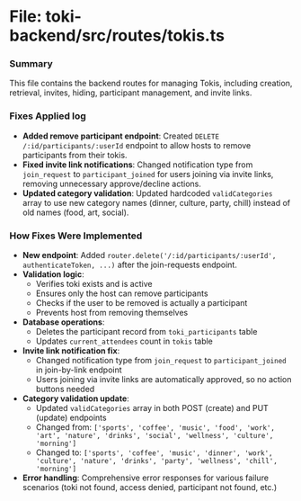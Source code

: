 # File: toki-backend/src/routes/tokis.ts

### Summary
This file contains the backend routes for managing Tokis, including creation, retrieval, invites, hiding, participant management, and invite links.

### Fixes Applied log
- **Added remove participant endpoint**: Created `DELETE /:id/participants/:userId` endpoint to allow hosts to remove participants from their tokis.
- **Fixed invite link notifications**: Changed notification type from `join_request` to `participant_joined` for users joining via invite links, removing unnecessary approve/decline actions.
- **Updated category validation**: Updated hardcoded `validCategories` array to use new category names (dinner, culture, party, chill) instead of old names (food, art, social).

### How Fixes Were Implemented
- **New endpoint**: Added `router.delete('/:id/participants/:userId', authenticateToken, ...)` after the join-requests endpoint.
- **Validation logic**: 
  - Verifies toki exists and is active
  - Ensures only the host can remove participants
  - Checks if the user to be removed is actually a participant
  - Prevents host from removing themselves
- **Database operations**:
  - Deletes the participant record from `toki_participants` table
  - Updates `current_attendees` count in `tokis` table
- **Invite link notification fix**:
  - Changed notification type from `join_request` to `participant_joined` in join-by-link endpoint
  - Users joining via invite links are automatically approved, so no action buttons needed
- **Category validation update**:
  - Updated `validCategories` array in both POST (create) and PUT (update) endpoints
  - Changed from: `['sports', 'coffee', 'music', 'food', 'work', 'art', 'nature', 'drinks', 'social', 'wellness', 'culture', 'morning']`
  - Changed to: `['sports', 'coffee', 'music', 'dinner', 'work', 'culture', 'nature', 'drinks', 'party', 'wellness', 'chill', 'morning']`
- **Error handling**: Comprehensive error responses for various failure scenarios (toki not found, access denied, participant not found, etc.)